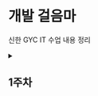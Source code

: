<h1>개발 걸음마</h1>







신한 GYC IT 수업 내용 정리



<details>

 

<summary><h2>1주차</h2></summary>



<div markdown="1">



\[블로그로 정리](https://velog.io/@seongchnm/이것이-자바다-Chapter1-자바-시작하기)







</div>



</details>

